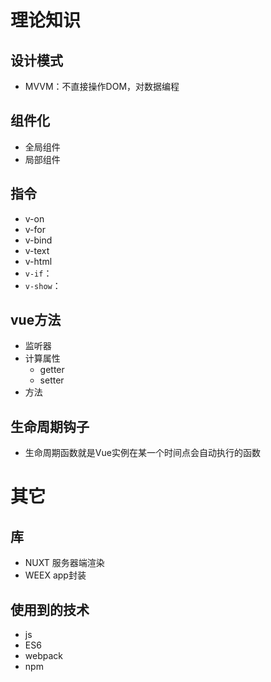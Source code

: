 # 理论知识
## 设计模式
- MVVM：不直接操作DOM，对数据编程

## 组件化
- 全局组件
- 局部组件

## 指令
- v-on
- v-for
- v-bind
- v-text
- v-html
- `v-if`：
- `v-show`：

## vue方法
- 监听器
- 计算属性
  - getter
  - setter
- 方法

## 生命周期钩子
- 生命周期函数就是Vue实例在某一个时间点会自动执行的函数

# 其它
## 库
- NUXT 服务器端渲染
- WEEX app封装

## 使用到的技术
- js
- ES6
- webpack
- npm